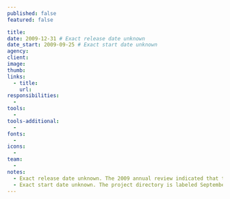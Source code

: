```yaml
---
published: false
featured: false

title:
date: 2009-12-31 # Exact release date unknown
date_start: 2009-09-25 # Exact start date unknown
agency:
client:
image:
thumb:
links:
  - title:
    url:
responsibilities:
  -
tools:
  -
tools-additional:
  -
fonts:
  -
icons:
  -
team:
  -
notes:
  - Exact release date unknown. The 2009 annual review indicated that the site was finished.
  - Exact start date unknown. The project directory is labeled September 2009, and it contains files as old as September 25. The first design file is from October 28.
---
```

